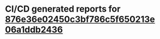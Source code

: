 # CI/CD generated reports for [876e36e02450c3bf786c5f650213e06a1ddb2436](https://github.com/hydephp/develop/commit/876e36e02450c3bf786c5f650213e06a1ddb2436)
